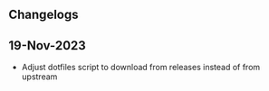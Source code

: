 ## Changelogs

## 19-Nov-2023
- Adjust dotfiles script to download from releases instead of from upstream



